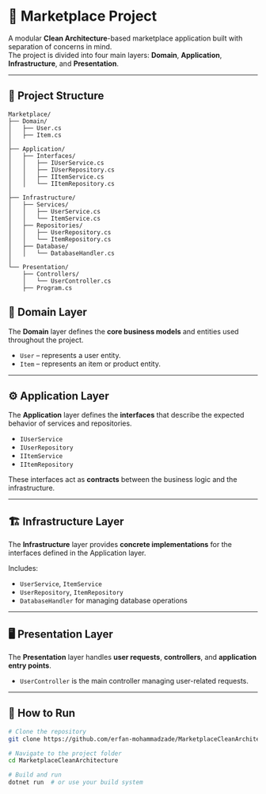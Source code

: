 # 🛒 Marketplace Project

A modular **Clean Architecture**-based marketplace application built with separation of concerns in mind.  
The project is divided into four main layers: **Domain**, **Application**, **Infrastructure**, and **Presentation**.

---

## 🧱 Project Structure

```plaintext
Marketplace/
├── Domain/
│   ├── User.cs
│   ├── Item.cs
│
├── Application/
│   ├── Interfaces/
│   │   ├── IUserService.cs
│   │   ├── IUserRepository.cs
│   │   ├── IItemService.cs
│   │   └── IItemRepository.cs
│
├── Infrastructure/
│   ├── Services/
│   │   ├── UserService.cs
│   │   └── ItemService.cs
│   ├── Repositories/
│   │   ├── UserRepository.cs
│   │   └── ItemRepository.cs
│   ├── Database/
│   │   └── DatabaseHandler.cs
│
└── Presentation/
    ├── Controllers/
    │   └── UserController.cs
    ├── Program.cs
```

## 🧩 Domain Layer

The **Domain** layer defines the **core business models** and entities used throughout the project.

- `User` – represents a user entity.
- `Item` – represents an item or product entity.

---

## ⚙️ Application Layer

The **Application** layer defines the **interfaces** that describe the expected behavior of services and repositories.

- `IUserService`
- `IUserRepository`
- `IItemService`
- `IItemRepository`

These interfaces act as **contracts** between the business logic and the infrastructure.

---

## 🏗️ Infrastructure Layer

The **Infrastructure** layer provides **concrete implementations** for the interfaces defined in the Application layer.

Includes:
- `UserService`, `ItemService`
- `UserRepository`, `ItemRepository`
- `DatabaseHandler` for managing database operations

---

## 🖥️ Presentation Layer

The **Presentation** layer handles **user requests**, **controllers**, and **application entry points**.

- `UserController` is the main controller managing user-related requests.

---

## 🚀 How to Run

```bash
# Clone the repository
git clone https://github.com/erfan-mohammadzade/MarketplaceCleanArchitecture.git

# Navigate to the project folder
cd MarketplaceCleanArchitecture

# Build and run
dotnet run  # or use your build system


